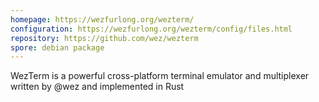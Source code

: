 ```yaml
---
homepage: https://wezfurlong.org/wezterm/
configuration: https://wezfurlong.org/wezterm/config/files.html
repository: https://github.com/wez/wezterm
spore: debian package
---
```

WezTerm is a powerful cross-platform terminal emulator and multiplexer written by @wez and implemented in Rust
